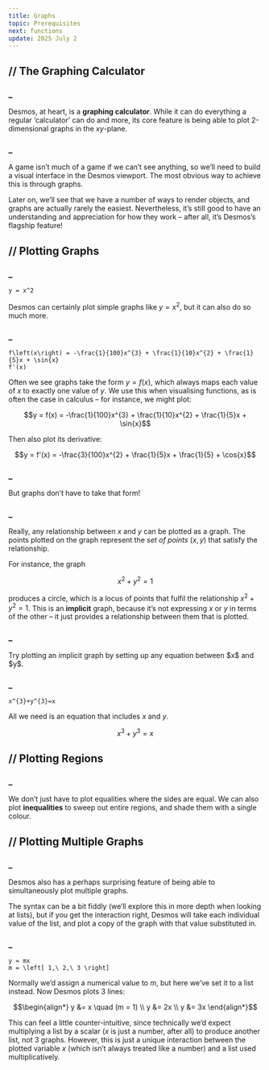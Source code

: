 ```yaml
---
title: Graphs
topic: Prerequisites
next: functions
update: 2025 July 2
---
```



## // The Graphing Calculator

### _
Desmos, at heart, is a **graphing calculator**. While it can do everything a regular ‘calculator’ can do and more, its core feature is being able to plot 2-dimensional graphs in the $xy$-plane.

### _
A game isn’t much of a game if we can’t see anything, so we’ll need to build a visual interface in the Desmos viewport. The most obvious way to achieve this is through graphs.

Later on, we’ll see that we have a number of ways to render objects, and graphs are actually rarely the easiest. Nevertheless, it’s still good to have an understanding and appreciation for how they work – after all, it’s Desmos’s flagship feature!


## // Plotting Graphs

### _
```desmos
y = x^2
```

Desmos can certainly plot simple graphs like $y = x^2$, but it can also do so much more.

### _
```desmos
f\left(x\right) = -\frac{1}{100}x^{3} + \frac{1}{10}x^{2} + \frac{1}{5}x + \sin{x}
f'(x)
```

Often we see graphs take the form $y = f(x)$, which always maps each value of $x$ to exactly one value of $y$. We use this when visualising functions, as is often the case in calculus – for instance, we might plot:

```math
y = f(x) = -\frac{1}{100}x^{3} + \frac{1}{10}x^{2} + \frac{1}{5}x + \sin{x}
```

Then also plot its derivative:

```math
y = f'(x) = -\frac{3}{100}x^{2} + \frac{1}{5}x + \frac{1}{5} + \cos{x}
```

### _
But graphs don’t have to take that form!

### _
Really, any relationship between $x$ and $y$ can be plotted as a graph. The points plotted on the graph represent the *set of points* $(x, y)$ that satisfy the relationship.

For instance, the graph

```math
x^2 + y^2 = 1
```

produces a circle, which is a locus of points that fulfil the relationship $x^2 + y^2 = 1$. This is an **implicit** graph, because it’s not expressing $x$ or $y$ in terms of the other – it just provides a relationship between them that is plotted.

### _
<aside>
Try plotting an implicit graph by setting up any equation between $x$ and $y$.
</aside>

### _
```desmos
x^{3}+y^{3}=x
```

All we need is an equation that includes $x$ and $y$.

```math
x^3 + y^3 = x
```


## // Plotting Regions

### _
We don’t just have to plot equalities where the sides are equal. We can also plot **inequalities** to sweep out entire regions, and shade them with a single colour.


## // Plotting Multiple Graphs

### _
Desmos also has a perhaps surprising feature of being able to simultaneously plot multiple graphs.

The syntax can be a bit fiddly (we’ll explore this in more depth when looking at lists), but if you get the interaction right, Desmos will take each individual value of the list, and plot a copy of the graph with that value substituted in.

### _
```desmos
y = mx
m = \left[ 1,\ 2,\ 3 \right]
```

Normally we’d assign a numerical value to $m$, but here we’ve set it to a list instead. Now Desmos plots 3 lines:

```math
\begin{align*}
  y &= x \quad (m = 1)
  \\ y &= 2x
  \\ y &= 3x
\end{align*}
```

This can feel a little counter-intuitive, since technically we’d expect multiplying a list by a scalar ($x$ is just a number, after all) to produce another list, not 3 graphs. However, this is just a unique interaction between the plotted variable $x$ (which isn’t always treated like a number) and a list used multiplicatively.
